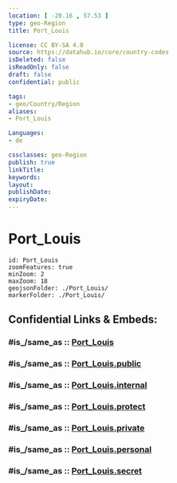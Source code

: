 ```yaml
---
location: [ -20.16 , 57.53 ] 
type: geo-Region
title: Port_Louis

license: CC BY-SA 4.0
source: https://datahub.io/core/country-codes
isDeleted: false
isReadOnly: false
draft: false
confidential: public

tags:
- geo/Country/Region
aliases:
- Port_Louis

Languages:
- de

cssclasses: geo-Region
publish: true
linkTitle: 
keywords: 
layout: 
publishDate: 
expiryDate: 
---
```


# Port_Louis

```leaflet
id: Port_Louis
zoomFeatures: true 
minZoom: 2 
maxZoom: 18
geojsonFolder: ./Port_Louis/
markerFolder: ./Port_Louis/
```


## Confidential Links & Embeds: 

### #is_/same_as :: [Port_Louis](/_Standards/Earth/Continent/Africa/Africa~East/Mauritius/Districts~Mauritius/Port_Louis.md) 

### #is_/same_as :: [Port_Louis.public](/_public/Earth/Continent/Africa/Africa~East/Mauritius/Districts~Mauritius/Port_Louis.public.md) 

### #is_/same_as :: [Port_Louis.internal](/_internal/Earth/Continent/Africa/Africa~East/Mauritius/Districts~Mauritius/Port_Louis.internal.md) 

### #is_/same_as :: [Port_Louis.protect](/_protect/Earth/Continent/Africa/Africa~East/Mauritius/Districts~Mauritius/Port_Louis.protect.md) 

### #is_/same_as :: [Port_Louis.private](/_private/Earth/Continent/Africa/Africa~East/Mauritius/Districts~Mauritius/Port_Louis.private.md) 

### #is_/same_as :: [Port_Louis.personal](/_personal/Earth/Continent/Africa/Africa~East/Mauritius/Districts~Mauritius/Port_Louis.personal.md) 

### #is_/same_as :: [Port_Louis.secret](/_secret/Earth/Continent/Africa/Africa~East/Mauritius/Districts~Mauritius/Port_Louis.secret.md)

